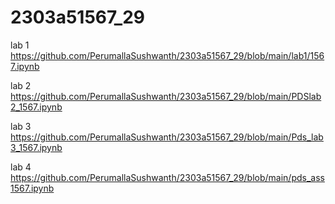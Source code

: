 # 2303a51567_29
lab 1 https://github.com/PerumallaSushwanth/2303a51567_29/blob/main/lab1/1567.ipynb

lab 2 https://github.com/PerumallaSushwanth/2303a51567_29/blob/main/PDSlab2_1567.ipynb

lab 3 https://github.com/PerumallaSushwanth/2303a51567_29/blob/main/Pds_lab3_1567.ipynb

lab 4 https://github.com/PerumallaSushwanth/2303a51567_29/blob/main/pds_ass1567.ipynb
